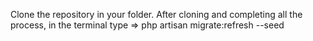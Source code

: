 Clone the repository in your folder.
After cloning and completing all the process, in the terminal type 
=> php artisan migrate:refresh --seed
